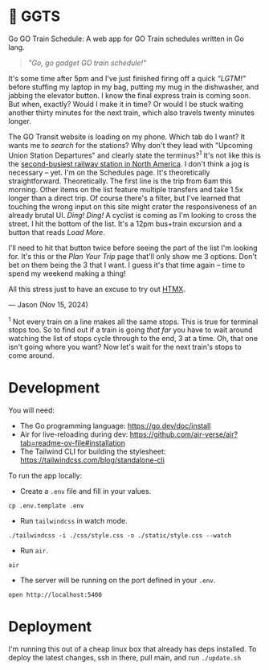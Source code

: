 # 🚆 GGTS 

Go GO Train Schedule: A web app for GO Train schedules written in Go lang.

> _"Go, go gadget GO train schedule!"_

It's some time after 5pm and I've just finished firing off a quick _"LGTM!"_ before stuffing my laptop in my bag, putting my mug in the dishwasher, and jabbing the elevator button. I know the final express train is coming soon. But when, exactly? Would I make it in time? Or would I be stuck waiting another thirty minutes for the next train, which also travels twenty minutes longer.

The GO Transit website is loading on my phone.  Which tab do I want? It wants me to _search_ for the stations? Why don't they lead with "Upcoming Union Station Departures" and clearly state the terminus?<sup>1</sup> It's not like this is the [second-busiest railway station in North America](https://en.wikipedia.org/wiki/List_of_busiest_railway_stations_in_North_America). I don't think a jog is necessary – yet. I'm on the Schedules page. It's theoretically straightforward. Theoretically. The first line is the trip from 6am this morning. Other items on the list feature multiple transfers and take 1.5x longer than a direct trip. Of course there's a filter, but I've learned that touching the wrong input on this site might crater the responsiveness of an already brutal UI. _Ding! Ding!_ A cyclist is coming as I'm looking to cross the street. I hit the bottom of the list. It's a 12pm bus+train excursion and a button that reads _Load More_. 

I'll need to hit that button twice before seeing the part of the list I'm looking for. It's this or the _Plan Your Trip_ page that'll only show me 3 options. Don't bet on them being the 3 that I want. I guess it's that time again – time to spend my weekend making a thing!

All this stress just to have an excuse to try out [HTMX](https://htmx.org/).

— Jason (Nov 15, 2024)

<sup>1</sup> Not every train on a line makes all the same stops. This is true for terminal stops too. So to find out if a train is going _that far_ you have to wait around watching the list of stops cycle through to the end, 3 at a time. Oh, that one isn't going where you want? Now let's wait for the next train's stops to come around.

# Development
You will need:
- The Go programming language: https://go.dev/doc/install
- Air for live-reloading during dev: https://github.com/air-verse/air?tab=readme-ov-file#installation
- The Tailwind CLI for building the stylesheet: https://tailwindcss.com/blog/standalone-cli

To run the app locally:
- Create a `.env` file and fill in your values.
```
cp .env.template .env
```
- Run `tailwindcss` in watch mode.
```
./tailwindcss -i ./css/style.css -o ./static/style.css --watch
```
- Run `air`.
```
air
```

- The server will be running on the port defined in your `.env`.
```
open http://localhost:5400
```

# Deployment
I'm running this out of a cheap linux box that already has deps installed.
To deploy the latest changes, ssh in there, pull main, and run `./update.sh`
